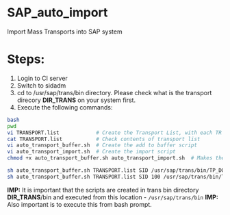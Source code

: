 # SAP_auto_import
Import Mass Transports into SAP system

# Steps:
1. Login to CI server
2. Switch to sidadm
3. cd to /usr/sap/trans/bin directory. Please check what is the transport direcory **DIR_TRANS** on your system first.
4. Execute the following commands:

```bash
bash
pwd
vi TRANSPORT.list            # Create the Transport List, with each TR in 1 line
cat TRANSPORT.list	         # Check contents of transport list
vi auto_transport_buffer.sh  # Create the add to buffer script
vi auto_transport_import.sh  # Create the import script
chmod +x auto_transport_buffer.sh auto_transport_import.sh  # Makes the scripts ececutable

sh auto_transport_buffer.sh TRANSPORT.list SID /usr/sap/trans/bin/TP_DOMAIN_SID.PFL		# Replace SID and transport profile file name TP_DOMAIN_SID.PFL
sh auto_transport_buffer.sh TRANSPORT.list SID 100 /usr/sap/trans/bin/TP_DOMAIN_SID.PFL		# Replace SID and 100(your SAP client number) and the transport profile file name TP_DOMAIN_SID.PFL
```

**IMP:** It is important that the scripts are created in trans bin directory **DIR_TRANS**/bin and executed from this location - `/usr/sap/trans/bin`
**IMP:** Also important is to execute this from bash prompt.






